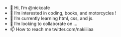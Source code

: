 - 👋 Hi, I’m @nickcafe
- 👀 I’m interested in coding, books, and motorcycles ! 
- 🌱 I’m currently learning html, css, and js.
- 💞️ I’m looking to collaborate on ...
- 📫 How to reach me twitter.com/nakiiiiaa

<!---
nickcafe/nickcafe is a ✨ special ✨ repository because its `README.md` (this file) appears on your GitHub profile.
You can click the Preview link to take a look at your changes.
--->
